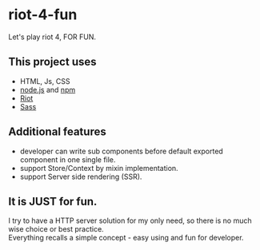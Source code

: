 riot-4-fun
====
Let's play riot 4, FOR FUN.

## This project uses
* HTML, Js, CSS
* [node.js](https://nodejs.org/en/) and [npm](https://www.npmjs.com/)
* [Riot](https://riot.js.org/)
* [Sass](https://sass-lang.com/)

## Additional features
* developer can write sub components before default exported component in one single file.
* support Store/Context by mixin implementation.
* support Server side rendering (SSR).

## It is JUST for fun.
I try to have a HTTP server solution for my only need, so there is no much wise choice or best practice.  
Everything recalls a simple concept - easy using and fun for developer.
